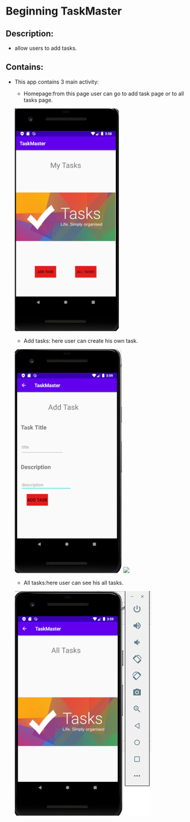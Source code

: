 # Beginning TaskMaster

## Description:
- allow users to add tasks.

## Contains:
- This app contains 3 main activity:

  * Homepage:from this page user can go to add task page or to all tasks page.
  
  ![](https://github.com/AyaaBe95/TaskMaster/blob/main/images/main.PNG)
  
  * Add tasks: here user can create his own task.
  
  ![](https://github.com/AyaaBe95/TaskMaster/blob/main/images/add.PNG)
  ![](https://github.com/AyaaBe95/TaskMaster/blob/main/images/submit.PNG)

  
  * All tasks:here user can see his all tasks.
  
  ![](https://github.com/AyaaBe95/TaskMaster/blob/main/images/all.PNG)


  


